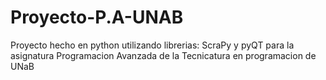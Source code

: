 # Proyecto-P.A-UNAB
Proyecto hecho en python utilizando librerias: ScraPy y pyQT para la asignatura Programacion Avanzada de la Tecnicatura en programacion de UNaB
